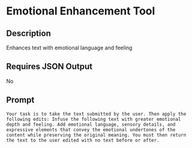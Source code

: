 # Emotional Enhancement Tool

## Description

Enhances text with emotional language and feeling

## Requires JSON Output

No

## Prompt

```
Your task is to take the text submitted by the user. Then apply the following edits: Infuse the following text with greater emotional depth and feeling. Add emotional language, sensory details, and expressive elements that convey the emotional undertones of the content while preserving the original meaning. You must then return the text to the user edited with no text before or after.
```
